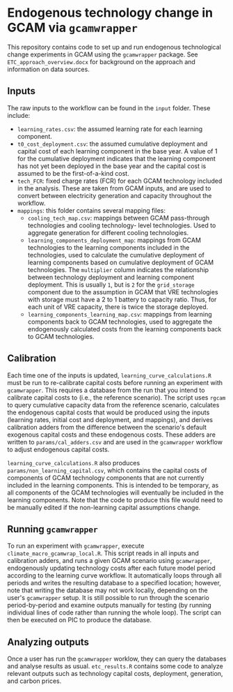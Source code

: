 # Endogenous technology change in GCAM via `gcamwrapper`
This repository contains code to set up and run endogenous technological change experiments in GCAM using the `gcamwrapper` package. See `ETC_approach_overview.docx` for background on the approach and information on data sources. 

## Inputs
The raw inputs to the workflow can be found in the `input` folder. These include:
* `learning_rates.csv`: the assumed learning rate for each learning component.
* `t0_cost_deployment.csv`: the assumed cumulative deployment and capital cost of each learning component in the base year. A value of 1 for the cumulative deployment indicates that the learning component has not yet been deployed in the base year and the capital cost is assumed to be the first-of-a-kind cost.
* `tech_FCR`: fixed charge rates (FCR) for each GCAM technology included in the analysis. These are taken from GCAM inputs, and are used to convert between electricity generation and capacity throughout the workflow.
* `mappings`: this folder contains several mapping files:
  * `cooling_tech_map.csv`: mappings between GCAM pass-through technologies and cooling technology- level technologies. Used to aggregate generation for different cooling technologies.
  * `learning_components_deployment_map`: mappings from GCAM technologies to the learning components included in the technologies, used to calculate the cumulative deployment of learning components based on cumulative deployment of GCAM technologies. The `multiplier` column indicates the relationship between technology deployment and learning component deployment. This is usually `1`, but is `2` for the `grid_storage` component due to the assumption in GCAM that VRE technologies with storage must have a 2 to 1 battery to capacity ratio. Thus, for each unit of VRE capacity, there is twice the storage deployed.
  * `learning_components_learning_map.csv`: mappings from learning components back to GCAM technologies, used to aggregate the endogenously calculated costs from the learning components back to GCAM technologies.

## Calibration
Each time one of the inputs is updated, `learning_curve_calculations.R` must be run to re-calibrate capital costs before running an experiment with `gcamwrapper`. This requires a database from the run that you intend to calibrate capital costs to (i.e., the reference scenario). The script uses `rgcam` to query cumulative capacity data from the reference scenario, calculates the endogenous capital costs that would be produced using the inputs (learning rates, initial cost and deployment, and mappings), and derives calibration adders from the difference between the scenario's default exogenous capital costs and these endogenous costs. These adders are written to `params/cal_adders.csv` and are used in the `gcamwrapper` workflow to adjust endogenous capital costs. 

`learning_curve_calculations.R` also produces `params/non_learning_capital.csv`, which contains the capital costs of components of GCAM technology components that are not currently included in the learning components. This is intended to be temporary, as all components of the GCAM technologies will eventually be included in the learning components. Note that the code to produce this file would need to be manually edited if the non-learning capital assumptions change.

## Running `gcamwrapper`
To run an experiment with `gcamwrapper`, execute `climate_macro_gcamwrap_local.R`. This script reads in all inputs and calibration adders, and runs a given GCAM scenario using `gcamwrapper`, endogenously updating technology costs after each future model period according to the learning curve workflow. It automatically loops through all periods and writes the resulting database to a specified location; however, note that writing the database may not work locally, depending on the user's `gcamwrapper` setup. It is still possible to run through the scenario period-by-period and examine outputs manually for testing (by running individual lines of code rather than running the whole loop). The script can then be executed on PIC to produce the database.

## Analyzing outputs
Once a user has run the `gcamwrapper` worklow, they can query the databases and analyse results as usual. `etc_results.R` contains some code to analyze relevant outputs such as technology capital costs, deployment, generation, and carbon prices.


